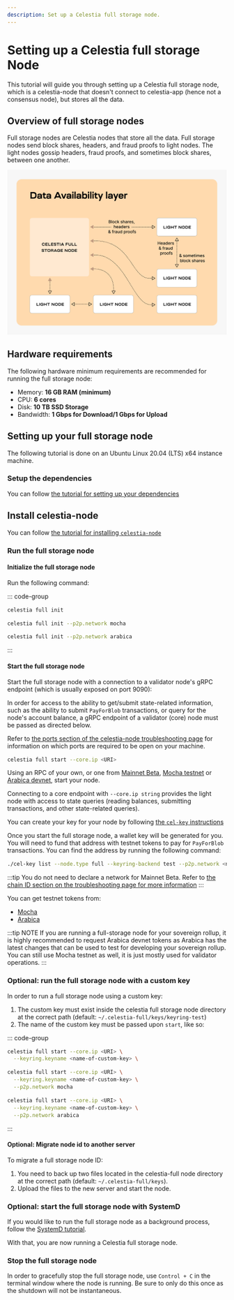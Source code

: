 ```yaml
---
description: Set up a Celestia full storage node.
---
```


# Setting up a Celestia full storage Node

This tutorial will guide you through setting up a Celestia full storage
node, which is a celestia-node that doesn't connect to celestia-app
(hence not a consensus node), but stores all the data.

## Overview of full storage nodes

Full storage nodes are Celestia nodes that store all the data. Full
storage nodes send block shares, headers, and fraud proofs to light nodes.
The light nodes gossip headers, fraud proofs, and sometimes block shares,
between one another.

![Full storage node](/img/nodes/full-storage-node.png)

## Hardware requirements

The following hardware minimum requirements are recommended for running
the full storage node:

- Memory: **16 GB RAM (minimum)**
- CPU: **6 cores**
- Disk: **10 TB SSD Storage**
- Bandwidth: **1 Gbps for Download/1 Gbps for Upload**

## Setting up your full storage node

The following tutorial is done on an Ubuntu Linux 20.04 (LTS) x64 instance machine.

### Setup the dependencies

You can follow [the tutorial for setting up your dependencies](./environment.md)

## Install celestia-node

You can follow [the tutorial for installing `celestia-node`](./celestia-node.md)

### Run the full storage node

#### Initialize the full storage node

Run the following command:

::: code-group

```sh [Mainnet Beta]
celestia full init
```

```sh [Mocha]
celestia full init --p2p.network mocha
```

```sh [Arabica]
celestia full init --p2p.network arabica
```

:::

#### Start the full storage node

Start the full storage node with a connection to a validator node's gRPC endpoint
(which is usually exposed on port 9090):

In order for access to the ability to get/submit
state-related information, such as the ability to
submit `PayForBlob` transactions, or query for the
node's account balance, a gRPC endpoint of a validator
(core) node must be passed as directed below.

Refer to
[the ports section of the celestia-node troubleshooting page](../../nodes/celestia-node-troubleshooting/#ports)
for information on which ports are required to be open on your machine.

```sh
celestia full start --core.ip <URI>
```

Using an RPC of your own, or one from
[Mainnet Beta](./mainnet.md#integrations),
[Mocha testnet](./mocha-testnet.md#integrations) or
[Arabica devnet](./arabica-devnet.md#integrations),
start your node.

Connecting to a core endpoint with `--core.ip string`
provides the light node with access to state queries (reading balances, submitting
transactions, and other state-related queries).

You can create your key for your node by following
[the `cel-key` instructions](../../developers/celestia-node-key)

Once you start the full storage node, a wallet key will be generated for you.
You will need to fund that address with testnet tokens to pay for
`PayForBlob` transactions.
You can find the address by running the following command:

```sh
./cel-key list --node.type full --keyring-backend test --p2p.network <network>
```

:::tip
You do not need to declare a network for Mainnet Beta. Refer to
[the chain ID section on the troubleshooting page for more information](./celestia-node-troubleshooting.md)
:::

You can get testnet tokens from:

- [Mocha](./mocha-testnet.md)
- [Arabica](./arabica-devnet.md)

:::tip NOTE
If you are running a full-storage node for your sovereign
rollup, it is highly recommended to request Arabica devnet tokens
as Arabica has the latest changes that can be used to
test for developing your sovereign rollup. You can still use
Mocha testnet as well, it is just mostly used for validator operations.
:::

### Optional: run the full storage node with a custom key

In order to run a full storage node using a custom key:

1. The custom key must exist inside the celestia full storage node directory
   at the correct path (default: `~/.celestia-full/keys/keyring-test`)
2. The name of the custom key must be passed upon `start`, like so:

::: code-group

```sh [Mainnet Beta]
celestia full start --core.ip <URI> \
  --keyring.keyname <name-of-custom-key> \
```

```sh [Mocha]
celestia full start --core.ip <URI> \
  --keyring.keyname <name-of-custom-key> \
  --p2p.network mocha
```

```sh [Arabica]
celestia full start --core.ip <URI> \
  --keyring.keyname <name-of-custom-key> \
  --p2p.network arabica
```

:::

#### Optional: Migrate node id to another server

To migrate a full storage node ID:

1. You need to back up two files located in the celestia-full node directory at the correct path (default: `~/.celestia-full/keys`).
2. Upload the files to the new server and start the node.

### Optional: start the full storage node with SystemD

If you would like to run the full storage node as a background process, follow the
[SystemD tutorial](./systemd.md).

With that, you are now running a Celestia full storage node.

### Stop the full storage node

In order to gracefully stop the full storage node, use `Control + C` in the
terminal window where the node is running. Be sure to only do this once
as the shutdown will not be instantaneous.
